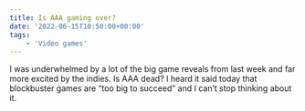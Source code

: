 ```yaml
---
title: Is AAA gaming over?
date: '2022-06-15T10:50:00+00:00'
tags:
    - 'Video games'
---
```


I was underwhelmed by a lot of the big game reveals from last week and far more excited by the indies. Is AAA dead? I heard it said today that blockbuster games are “too big to succeed” and I can’t stop thinking about it.